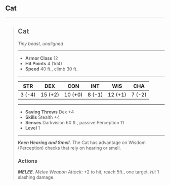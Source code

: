 ## Cat



___
> ## Cat
>*Tiny beast, unaligned*
> ___
> - **Armor Class** 12
> - **Hit Points** 4 (1d4)
> - **Speed** 40 ft., climb 30 ft.
>___
>|   STR   |   DEX   |   CON   |   INT   |   WIS   |   CHA   |
>|:-------:|:-------:|:-------:|:-------:|:-------:|:-------:|
>|  3 (-4) | 15 (+2) | 10 (+0) |  8 (-1) | 12 (+1) |  7 (-2) |
>___
> - **Saving Throws** Dex +4
> - **Skills** Stealth +4
> - **Senses** Darkvision 60 ft., passive Perception 11
> - **Level** 1
> ___
> ***Keen Hearing and Smell.*** The Cat has advantage on Wisdom (Perception) checks that rely on hearing or smell.
>
> ### Actions
> ***MELEE.*** *Melee Weapon Attack:* +2 to hit, reach 5ft., one target. *Hit* 1 slashing damage. 
>
